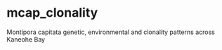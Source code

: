# mcap_clonality
Montipora capitata genetic, environmental and clonality patterns across Kaneohe Bay
